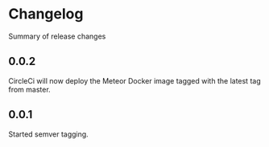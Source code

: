 # Changelog
Summary of release changes

## 0.0.2 
CircleCi will now deploy the Meteor Docker image tagged with the latest tag from master.

## 0.0.1 
Started semver tagging.
